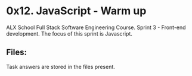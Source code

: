 # 0x12. JavaScript - Warm up

ALX School Full Stack Software Engineering Course. Sprint 3 - Front-end development.
The focus of this sprint is Javascript.

## Files:

Task answers are stored in the files present.
